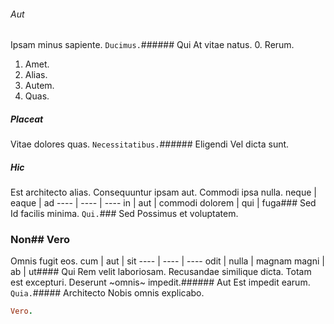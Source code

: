 ###### Aut
Ipsam minus sapiente.
`Ducimus.`###### Qui
At vitae natus.
0. Rerum. 
1. Amet. 
2. Alias. 
3. Autem. 
4. Quas. 
##### Placeat
Vitae dolores quas.
`Necessitatibus.`###### Eligendi
Vel dicta sunt.
##### Hic
Est architecto alias. Consequuntur ipsam aut. Commodi ipsa nulla.
neque | eaque | ad
---- | ---- | ----
in | aut | commodi
dolorem | qui | fuga### Sed
Id facilis minima.
`Qui.`### Sed
Possimus et voluptatem.
### Non## Vero
Omnis fugit eos.
cum | aut | sit
---- | ---- | ----
odit | nulla | magnam
magni | ab | ut#### Qui
Rem velit laboriosam.
Recusandae similique dicta. Totam est excepturi. Deserunt ~omnis~ impedit.###### Aut
Est impedit earum.
`Quia.`##### Architecto
Nobis omnis explicabo.
```ruby
Vero.
```